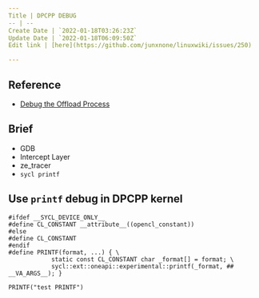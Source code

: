 ```yaml
---
Title | DPCPP DEBUG
-- | --
Create Date | `2022-01-18T03:26:23Z`
Update Date | `2022-01-18T06:09:50Z`
Edit link | [here](https://github.com/junxnone/linuxwiki/issues/250)

---
```

## Reference

- [Debug the Offload Process](https://www.intel.com/content/www/us/en/develop/documentation/oneapi-programming-guide/top/software-development-process/debugging-the-dpc-and-openmp-offload-process/debug-the-offload-process.html)

## Brief
- GDB
- Intercept Layer
- ze_tracer
- `sycl printf`


## Use `printf` debug in DPCPP kernel

```
#ifdef __SYCL_DEVICE_ONLY__
#define CL_CONSTANT __attribute__((opencl_constant))
#else
#define CL_CONSTANT
#endif
#define PRINTF(format, ...) { \
            static const CL_CONSTANT char _format[] = format; \
            sycl::ext::oneapi::experimental::printf(_format, ## __VA_ARGS__); }
````

```
PRINTF("test PRINTF")
```
